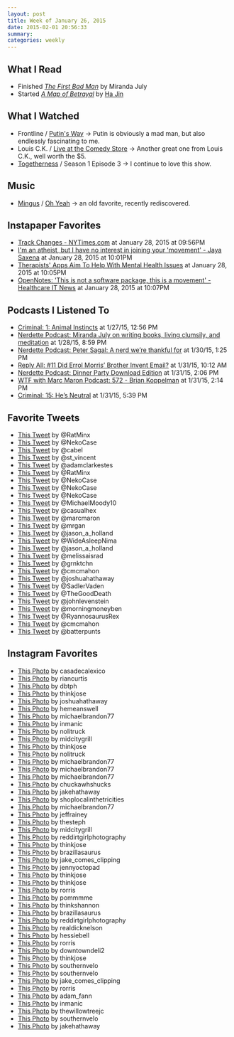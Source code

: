 ```yaml
---
layout: post
title: Week of January 26, 2015
date: 2015-02-01 20:56:33
summary: 
categories: weekly
---
```


## What I Read

* Finished *[The First Bad Man](https://www.google.com/url?sa=t&rct=j&q=&esrc=s&source=web&cd=1&cad=rja&uact=8&ved=0CB4QFjAA&url=http%3A%2F%2Fwww.amazon.com%2FThe-First-Bad-Man-Novel%2Fdp%2F1439172560&ei=0-XOVOa7ILL7sAS-vIKwCg&usg=AFQjCNECxufVIO2yzF_TvjgCwnEuZerFZQ&sig2=e8F83qu6fByDsOyTk3hBLg&bvm=bv.85076809,d.eXY)* by Miranda July
* Started *[A Map of Betrayal](https://www.google.com/url?sa=t&rct=j&q=&esrc=s&source=web&cd=1&cad=rja&uact=8&ved=0CB4QFjAA&url=http%3A%2F%2Fwww.amazon.com%2FA-Map-Betrayal-Novel%2Fdp%2F0307911608&ei=gOXOVMHUEfP9sASY-IKIBg&usg=AFQjCNH6twG46LNexABlI2yU7-53dCxqAw&sig2=lMzN7SjM0mowBN0FaSTNWw&bvm=bv.85076809,d.eXY)* by [Ha Jin](http://en.wikipedia.org/wiki/Ha_Jin)

## What I Watched

* Frontline / [Putin's Way](http://www.pbs.org/wgbh/pages/frontline/putins-way/) &rarr; Putin is obviously a mad man, but also endlessly fascinating to me.
* Louis C.K. / [Live at the Comedy Store](https://buy.louisck.net/purchase/live-at-the-comedy-store) &rarr; Another great one from Louis C.K., well worth the $5.
* [Togetherness](http://en.wikipedia.org/wiki/Togetherness_(TV_series)) / Season 1 Episode 3 &rarr; I continue to love this show.

## Music

* [Mingus](http://en.wikipedia.org/wiki/Charles_Mingus) / [Oh Yeah](http://en.wikipedia.org/wiki/Oh_Yeah_(album)) &rarr; an old favorite, recently rediscovered. 

## Instapaper Favorites

* [Track Changes - NYTimes.com](http://ift.tt/1zDBBVH) at January 28, 2015 at 09:56PM 
* [I'm an atheist, but I have no interest in joining your 'movement' - Jaya Saxena](http://ift.tt/18ffvwy) at January 28, 2015 at 10:01PM 
* [Therapists' Apps Aim To Help With Mental Health Issues](http://ift.tt/1gCHxE2) at January 28, 2015 at 10:05PM 
* [OpenNotes: 'This is not a software package, this is a movement' - Healthcare IT News](http://ift.tt/1yP9Y9M) at January 28, 2015 at 10:07PM 

## Podcasts I Listened To

* [Criminal: 1: Animal Instincts](http://overca.st/BfsKoIVRw) at 1/27/15, 12:56 PM
* [Nerdette Podcast: Miranda July on writing books, living clumsily, and meditation](http://overca.st/6t24QxJU) at 1/28/15, 8:59 PM
* [Nerdette Podcast: Peter Sagal: A nerd we’re thankful for](http://overca.st/6t3-IsYg) at 1/30/15, 1:25 PM
* [Reply All: #11 Did Errol Morris’ Brother Invent Email?](http://overca.st/DzGVE8YgY) at 1/31/15, 10:12 AM
* [Nerdette Podcast: Dinner Party Download Edition](http://overca.st/6t3OywOs) at 1/31/15, 2:06 PM
* [WTF with Marc Maron Podcast: 572 - Brian Koppelman](http://overca.st/awnjaY) at 1/31/15, 2:14 PM
* [Criminal: 15: He’s Neutral](http://overca.st/BfsJuEM6I) at 1/31/15, 5:39 PM

## Favorite Tweets

* [This Tweet](http://ift.tt/1BuQcjE) by @RatMinx 
* [This Tweet](http://ift.tt/15OnFKs) by @NekoCase 
* [This Tweet](http://ift.tt/1EpU0Gt) by @cabel 
* [This Tweet](http://ift.tt/1CyGu1h) by @st_vincent 
* [This Tweet](http://ift.tt/1v48b13) by @adamclarkestes 
* [This Tweet](http://ift.tt/1trpKas) by @RatMinx 
* [This Tweet](http://ift.tt/1txiHNj) by @NekoCase 
* [This Tweet](http://ift.tt/1txiKbX) by @NekoCase 
* [This Tweet](http://ift.tt/1BzDnoh) by @NekoCase 
* [This Tweet](http://ift.tt/1BurYDG) by @MichaelMoody10 
* [This Tweet](http://ift.tt/1z8HfND) by @casualhex 
* [This Tweet](http://ift.tt/1HlD1rt) by @marcmaron 
* [This Tweet](http://ift.tt/1A6beXU) by @mrgan 
* [This Tweet](http://ift.tt/1zedWJJ) by @jason_a_holland 
* [This Tweet](http://ift.tt/1CU0Cv9) by @WideAsleepNima 
* [This Tweet](http://ift.tt/1CU0CLK) by @jason_a_holland 
* [This Tweet](http://ift.tt/1yM00RZ) by @melissaisrad 
* [This Tweet](http://ift.tt/1yj6j08) by @grnktchn 
* [This Tweet](http://ift.tt/1yjrDmo) by @cmcmahon 
* [This Tweet](http://ift.tt/1zlWbYM) by @joshuahathaway 
* [This Tweet](http://ift.tt/1ylp9DP) by @SadlerVaden 
* [This Tweet](http://ift.tt/1BIqmpX) by @TheGoodDeath 
* [This Tweet](http://ift.tt/1BIqmGs) by @johnlevenstein 
* [This Tweet](http://ift.tt/1DtNRpb) by @morningmoneyben 
* [This Tweet](http://ift.tt/1z39Mz5) by @RyannosaurusRex 
* [This Tweet](http://ift.tt/1LBUPOH) by @cmcmahon 
* [This Tweet](http://ift.tt/1Cpnkw2) by @batterpunts 

## Instagram Favorites

* [This Photo](http://ift.tt/1CKmMQj) by casadecalexico 
* [This Photo](http://ift.tt/1JC2NoP) by riancurtis 
* [This Photo](http://ift.tt/1Cekbzd) by dbtph 
* [This Photo](http://ift.tt/1zVxTGh) by thinkjose 
* [This Photo](http://ift.tt/1D9rAwo) by joshuahathaway 
* [This Photo](http://ift.tt/1Eqqvo4) by hemeanswell 
* [This Photo](http://ift.tt/1zCnHD5) by michaelbrandon77 
* [This Photo](http://ift.tt/1yzERdt) by inmanic 
* [This Photo](http://ift.tt/1wCk0pc) by nolitruck 
* [This Photo](http://ift.tt/1tv3356) by midcitygrill 
* [This Photo](http://ift.tt/1zE5ipu) by thinkjose 
* [This Photo](http://ift.tt/1LmklHv) by nolitruck 
* [This Photo](http://ift.tt/160Firt) by michaelbrandon77 
* [This Photo](http://ift.tt/15MW7W1) by michaelbrandon77 
* [This Photo](http://ift.tt/15MWaRJ) by michaelbrandon77 
* [This Photo](http://ift.tt/1JTFbMO) by chuckawhshucks 
* [This Photo](http://ift.tt/1yeTZOE) by jakehathaway 
* [This Photo](http://ift.tt/1yeU0ls) by shoplocalinthetricities 
* [This Photo](http://ift.tt/1vggEyw) by michaelbrandon77 
* [This Photo](http://ift.tt/163FBB1) by jeffrainey 
* [This Photo](http://ift.tt/1zfBnCk) by thesteph 
* [This Photo](http://ift.tt/1yVl7G3) by midcitygrill 
* [This Photo](http://ift.tt/1Ev0TGz) by reddirtgirlphotography 
* [This Photo](http://ift.tt/1yOcGaL) by thinkjose 
* [This Photo](http://ift.tt/1yOcIiU) by brazillasaurus 
* [This Photo](http://ift.tt/1yVXIV7) by jake_comes_clipping 
* [This Photo](http://ift.tt/1yOcJU7) by jennyoctopad 
* [This Photo](http://ift.tt/1A9mlzq) by thinkjose 
* [This Photo](http://ift.tt/1yjrzTz) by thinkjose 
* [This Photo](http://ift.tt/1yk1m7m) by rorris 
* [This Photo](http://ift.tt/1EWkAVh) by pommmme 
* [This Photo](http://ift.tt/1zkJkGk) by thinkshannon 
* [This Photo](http://ift.tt/1CLQe8j) by brazillasaurus 
* [This Photo](http://ift.tt/1tLnpay) by reddirtgirlphotography 
* [This Photo](http://ift.tt/1ykZYkX) by realdicknelson 
* [This Photo](http://ift.tt/1yl00t2) by hessiebell 
* [This Photo](http://ift.tt/1BK0sEW) by rorris 
* [This Photo](http://ift.tt/1tLY2Ft) by downtowndeli2 
* [This Photo](http://ift.tt/1wRfOSA) by thinkjose 
* [This Photo](http://ift.tt/1Dl1arE) by southernvelo 
* [This Photo](http://ift.tt/1z2n83s) by southernvelo 
* [This Photo](http://ift.tt/1yqrgGC) by jake_comes_clipping 
* [This Photo](http://ift.tt/1wThF9r) by rorris 
* [This Photo](http://ift.tt/1yrGg78) by adam_fann 
* [This Photo](http://ift.tt/1LCfa6f) by inmanic 
* [This Photo](http://ift.tt/1DwRrPt) by thewillowtreejc 
* [This Photo](http://ift.tt/1zxAzZH) by southernvelo 
* [This Photo](http://ift.tt/1zxAC7O) by jakehathaway 
